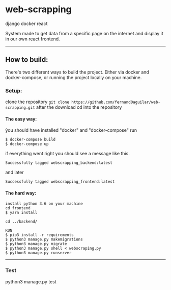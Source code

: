 # web-scrapping
django docker react 

System made to get data from a specific page on the internet and display it in our own react frontend.

***

## How to build:
There's two different ways to build the project. 
Either via docker and docker-compose, 
or running the project locally on your machine.

### Setup:

clone the repository
```git clone https://github.com/fernand0aguilar/web-scrapping.git```
after the download
cd into the repository 

#### The easy way:

ỳou should have installed "docker" and "docker-compose"
run 
```
$ docker-compose build
$ docker-compose up
```

if everything went right you should see a message like this.

`Successfully tagged webscrapping_backend:latest`

and later

`Successfully tagged webscrapping_frontend:latest`

#### The hard way:
```
install python 3.6 on your machine
cd frontend
$ yarn install

cd ../backend/

RUN
$ pip3 install -r requirements
$ python3 manage.py makemigrations
$ python3 manage.py migrate
$ python3 manage.py shell < webscraping.py
$ python3 manage.py runserver
```
***
### Test
python3 manage.py test


